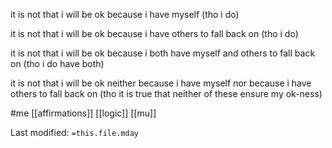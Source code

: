 it is not that i will be ok because i have myself (tho i do)  
  
it is not that i will be ok because i have others to fall back on (tho i do)  
  
it is not that i will be ok because i both have myself and others to fall back on (tho i do have both)  
  
it is not that i will be ok neither because i have myself nor because i have others to fall back on (tho it is true that neither of these ensure my ok-ness)



#me
[[affirmations]]
[[logic]]
[[mu]]

Last modified: `=this.file.mday`